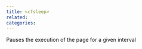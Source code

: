 ```yaml
---
title: <cfsleep>
related:
categories:
---
```


Pauses the execution of the page for a given interval